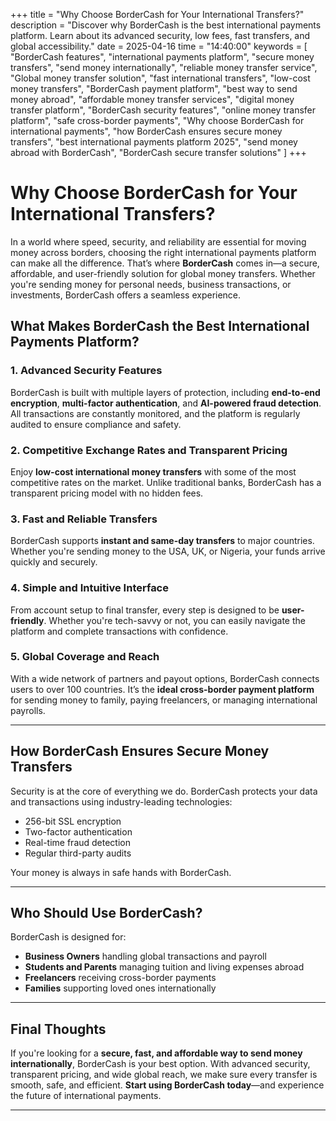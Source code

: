 +++
title = "Why Choose BorderCash for Your International Transfers?"
description = "Discover why BorderCash is the best international payments platform. Learn about its advanced security, low fees, fast transfers, and global accessibility."
date = 2025-04-16 time = "14:40:00"
keywords = [
  "BorderCash features",
  "international payments platform",
  "secure money transfers",
  "send money internationally",
  "reliable money transfer service",
  "Global money transfer solution",
  "fast international transfers",
  "low-cost money transfers",
  "BorderCash payment platform",
  "best way to send money abroad",
  "affordable money transfer services",
  "digital money transfer platform",
  "BorderCash security features",
  "online money transfer platform",
  "safe cross-border payments",
  "Why choose BorderCash for international payments",
  "how BorderCash ensures secure money transfers",
  "best international payments platform 2025",
  "send money abroad with BorderCash",
  "BorderCash secure transfer solutions"
]
+++

# Why Choose BorderCash for Your International Transfers?

In a world where speed, security, and reliability are essential for moving money across borders, choosing the right international payments platform can make all the difference. That’s where **BorderCash** comes in—a secure, affordable, and user-friendly solution for global money transfers. Whether you're sending money for personal needs, business transactions, or investments, BorderCash offers a seamless experience.

## What Makes BorderCash the Best International Payments Platform?

### 1. Advanced Security Features

BorderCash is built with multiple layers of protection, including **end-to-end encryption**, **multi-factor authentication**, and **AI-powered fraud detection**. All transactions are constantly monitored, and the platform is regularly audited to ensure compliance and safety.

### 2. Competitive Exchange Rates and Transparent Pricing

Enjoy **low-cost international money transfers** with some of the most competitive rates on the market. Unlike traditional banks, BorderCash has a transparent pricing model with no hidden fees.

### 3. Fast and Reliable Transfers

BorderCash supports **instant and same-day transfers** to major countries. Whether you're sending money to the USA, UK, or Nigeria, your funds arrive quickly and securely.

### 4. Simple and Intuitive Interface

From account setup to final transfer, every step is designed to be **user-friendly**. Whether you're tech-savvy or not, you can easily navigate the platform and complete transactions with confidence.

### 5. Global Coverage and Reach

With a wide network of partners and payout options, BorderCash connects users to over 100 countries. It’s the **ideal cross-border payment platform** for sending money to family, paying freelancers, or managing international payrolls.

---

## How BorderCash Ensures Secure Money Transfers

Security is at the core of everything we do. BorderCash protects your data and transactions using industry-leading technologies:

- 256-bit SSL encryption  
- Two-factor authentication  
- Real-time fraud detection  
- Regular third-party audits  

Your money is always in safe hands with BorderCash.

---

## Who Should Use BorderCash?

BorderCash is designed for:

- **Business Owners** handling global transactions and payroll  
- **Students and Parents** managing tuition and living expenses abroad  
- **Freelancers** receiving cross-border payments  
- **Families** supporting loved ones internationally  

---

## Final Thoughts

If you're looking for a **secure, fast, and affordable way to send money internationally**, BorderCash is your best option. With advanced security, transparent pricing, and wide global reach, we make sure every transfer is smooth, safe, and efficient. **Start using BorderCash today**—and experience the future of international payments.

---
